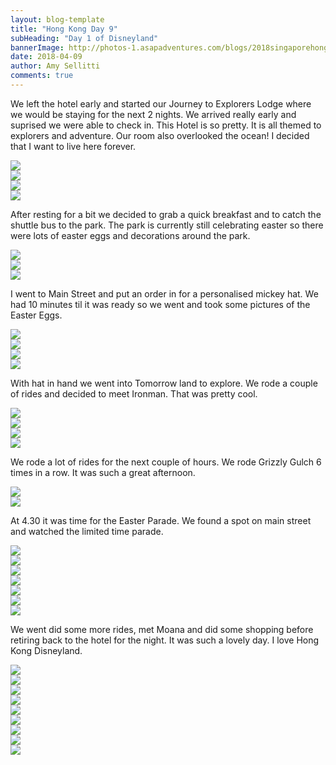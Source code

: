 ```yaml
---
layout: blog-template
title: "Hong Kong Day 9"
subHeading: "Day 1 of Disneyland"
bannerImage: http://photos-1.asapadventures.com/blogs/2018singaporehongkong/2018-04-09/IMG_8660.jpg_compressed.JPEG
date: 2018-04-09
author: Amy Sellitti
comments: true
---
```


We left the hotel early and started our Journey to Explorers Lodge where we would be staying for the next 2 nights. We arrived really early and suprised we were able to check in. This Hotel is so pretty. It is all themed to explorers and adventure. Our room also overlooked the ocean! I decided that I want to live here forever.

<div class="center-image"><img src="http://photos-1.asapadventures.com/blogs/2018singaporehongkong/2018-04-09/IMG_8659.jpg_compressed.JPEG" /></div>
<div class="center-image"><img src="http://photos-1.asapadventures.com/blogs/2018singaporehongkong/2018-04-09/IMG_8660.jpg_compressed.JPEG" /></div>
<div class="center-image"><img src="http://photos-1.asapadventures.com/blogs/2018singaporehongkong/2018-04-09/IMG_8661.jpg_compressed.JPEG" /></div>
<div class="center-image"><img src="http://photos-1.asapadventures.com/blogs/2018singaporehongkong/2018-04-09/IMG_8665.jpg_compressed.JPEG" /></div>

After resting for a bit we decided to grab a quick breakfast and to catch the shuttle bus to the park. The park is currently still celebrating easter so there were lots of easter eggs and decorations around the park.

<div class="center-image"><img src="http://photos-1.asapadventures.com/blogs/2018singaporehongkong/2018-04-09/IMG_8675.jpg_compressed.JPEG" /></div>
<div class="center-image"><img src="http://photos-1.asapadventures.com/blogs/2018singaporehongkong/2018-04-09/IMG_8676.jpg_compressed.JPEG" /></div>
<div class="center-image"><img src="http://photos-1.asapadventures.com/blogs/2018singaporehongkong/2018-04-09/IMG_8678.jpg_compressed.JPEG" /></div>

I went to Main Street and put an order in for a personalised mickey hat. We had 10 minutes til it was ready so we went and took some pictures of the Easter Eggs.

<div class="center-image"><img src="http://photos-1.asapadventures.com/blogs/2018singaporehongkong/2018-04-09/IMG_8680.jpg_compressed.JPEG" /></div>
<div class="center-image"><img src="http://photos-1.asapadventures.com/blogs/2018singaporehongkong/2018-04-09/IMG_8681.jpg_compressed.JPEG" /></div>
<div class="center-image"><img src="http://photos-1.asapadventures.com/blogs/2018singaporehongkong/2018-04-09/IMG_8683.jpg_compressed.JPEG" /></div>
<div class="center-image"><img src="http://photos-1.asapadventures.com/blogs/2018singaporehongkong/2018-04-09/IMG_8684.jpg_compressed.JPEG" /></div>

With hat in hand we went into Tomorrow land to explore. We rode a couple of rides and decided to meet Ironman. That was pretty cool.

<div class="center-image"><img src="http://photos-1.asapadventures.com/blogs/2018singaporehongkong/2018-04-09/IMG_8688.jpg_compressed.JPEG" /></div>
<div class="center-image"><img src="http://photos-1.asapadventures.com/blogs/2018singaporehongkong/2018-04-09/IMG_8691.jpg_compressed.JPEG" /></div>
<div class="center-image"><img src="http://photos-1.asapadventures.com/blogs/2018singaporehongkong/2018-04-09/IMG_8694.jpg_compressed.JPEG" /></div>
<div class="center-image"><img src="http://photos-1.asapadventures.com/blogs/2018singaporehongkong/2018-04-09/IMG_8700.jpg_compressed.JPEG" /></div>

We rode a lot of rides for the next couple of hours. We rode Grizzly Gulch 6 times in a row. It was such a great afternoon.

<div class="center-image"><img src="http://photos-1.asapadventures.com/blogs/2018singaporehongkong/2018-04-09/IMG_8704.jpg_compressed.JPEG" /></div>
<div class="center-image"><img src="http://photos-1.asapadventures.com/blogs/2018singaporehongkong/2018-04-09/IMG_8706.jpg_compressed.JPEG" /></div>

At 4.30 it was time for the Easter Parade. We found a spot on main street and watched the limited time parade.

<div class="center-image"><img src="http://photos-1.asapadventures.com/blogs/2018singaporehongkong/2018-04-09/IMG_8712.jpg_compressed.JPEG" /></div>
<div class="center-image"><img src="http://photos-1.asapadventures.com/blogs/2018singaporehongkong/2018-04-09/IMG_8713.jpg_compressed.JPEG" /></div>
<div class="center-image"><img src="http://photos-1.asapadventures.com/blogs/2018singaporehongkong/2018-04-09/IMG_8718.jpg_compressed.JPEG" /></div>
<div class="center-image"><img src="http://photos-1.asapadventures.com/blogs/2018singaporehongkong/2018-04-09/IMG_8722.jpg_compressed.JPEG" /></div>
<div class="center-image"><img src="http://photos-1.asapadventures.com/blogs/2018singaporehongkong/2018-04-09/IMG_8726.jpg_compressed.JPEG" /></div>
<div class="center-image"><img src="http://photos-1.asapadventures.com/blogs/2018singaporehongkong/2018-04-09/IMG_8735.jpg_compressed.JPEG" /></div>
<div class="center-image"><img src="http://photos-1.asapadventures.com/blogs/2018singaporehongkong/2018-04-09/IMG_8745.jpg_compressed.JPEG" /></div>

We went did some more rides, met Moana and did some shopping before retiring back to the hotel for the night. It was such a lovely day. I love Hong Kong Disneyland.

<div class="center-image"><img src="http://photos-1.asapadventures.com/blogs/2018singaporehongkong/2018-04-09/IMG_8767.jpg_compressed.JPEG" /></div>
<div class="center-image"><img src="http://photos-1.asapadventures.com/blogs/2018singaporehongkong/2018-04-09/IMG_8780.jpg_compressed.JPEG" /></div>
<div class="center-image"><img src="http://photos-1.asapadventures.com/blogs/2018singaporehongkong/2018-04-09/IMG_8782.jpg_compressed.JPEG" /></div>
<div class="center-image"><img src="http://photos-1.asapadventures.com/blogs/2018singaporehongkong/2018-04-09/IMG_8794.jpg_compressed.JPEG" /></div>
<div class="center-image"><img src="http://photos-1.asapadventures.com/blogs/2018singaporehongkong/2018-04-09/IMG_8805.jpg_compressed.JPEG" /></div>
<div class="center-image"><img src="http://photos-1.asapadventures.com/blogs/2018singaporehongkong/2018-04-09/IMG_8806.jpg_compressed.JPEG" /></div>
<div class="center-image"><img src="http://photos-1.asapadventures.com/blogs/2018singaporehongkong/2018-04-09/IMG_8810.jpg_compressed.JPEG" /></div>
<div class="center-image"><img src="http://photos-1.asapadventures.com/blogs/2018singaporehongkong/2018-04-09/IMG_8815.jpg_compressed.JPEG" /></div>
<div class="center-image"><img src="http://photos-1.asapadventures.com/blogs/2018singaporehongkong/2018-04-09/IMG_8817.jpg_compressed.JPEG" /></div>
